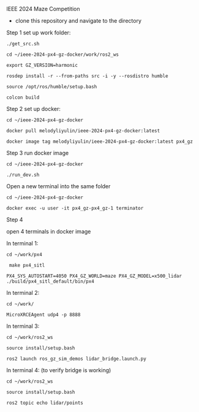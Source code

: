 IEEE 2024 Maze Competition
- clone this repository and navigate to the directory
  
Step 1 set up work folder:

`./get_src.sh`

`cd ~/ieee-2024-px4-gz-docker/work/ros2_ws`

`export GZ_VERSION=harmonic` 

`rosdep install -r --from-paths src -i -y --rosdistro humble`

`source /opt/ros/humble/setup.bash`

`colcon build`

Step 2 set up docker:

`cd ~/ieee-2024-px4-gz-docker`

`docker pull melodyliyulin/ieee-2024-px4-gz-docker:latest`

`docker image tag melodyliyulin/ieee-2024-px4-gz-docker:latest px4_gz`


Step 3 run docker image

`cd ~/ieee-2024-px4-gz-docker`

`./run_dev.sh`

Open a new terminal into the same folder

`cd ~/ieee-2024-px4-gz-docker`

`docker exec -u user -it px4_gz-px4_gz-1 terminator`

Step 4 

open 4 terminals in docker image 

In terminal 1:

`cd ~/work/px4`

` make px4_sitl`

`PX4_SYS_AUTOSTART=4050 PX4_GZ_WORLD=maze PX4_GZ_MODEL=x500_lidar ./build/px4_sitl_default/bin/px4`

In terminal 2:

`cd ~/work/`

`MicroXRCEAgent udp4 -p 8888`

In terminal 3:

`cd ~/work/ros2_ws`

`source install/setup.bash`

`ros2 launch ros_gz_sim_demos lidar_bridge.launch.py`

In terminal 4: (to verify bridge is working)

`cd ~/work/ros2_ws`

`source install/setup.bash`

`ros2 topic echo lidar/points`


   
